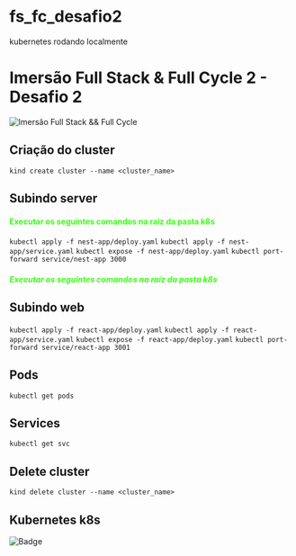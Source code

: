 # fs_fc_desafio2
kubernetes rodando localmente
# Imersão Full Stack & Full Cycle 2 - Desafio 2

![Imersão Full Stack && Full Cycle](https://events-fullcycle.s3.amazonaws.com/events-fullcycle/static/site/img/grupo_4417.png)

## Criação do cluster
`kind create cluster --name <cluster_name>`

## Subindo server

<h4 style="font-bold:italic;color:#39FF14">Executar os seguintes comandos na raiz da pasta k8s</h4>

`kubectl apply -f nest-app/deploy.yaml`
`kubectl apply -f nest-app/service.yaml`
`kubectl expose -f nest-app/deploy.yaml`
`kubectl port-forward service/nest-app 3000`

<h4 style="font-style:italic;color:#39FF14">Executar os seguintes comandos na raiz da pasta k8s</h4>

## Subindo web

`kubectl apply -f react-app/deploy.yaml`
`kubectl apply -f react-app/service.yaml`
`kubectl expose -f react-app/deploy.yaml`
`kubectl port-forward service/react-app 3001`

## Pods

`kubectl get pods`

## Services

`kubectl get svc`

## Delete cluster

`kind delete cluster --name <cluster_name>`

## Kubernetes k8s

![Badge](https://img.shields.io/static/v1?label=Go&message=reference&color=blue&style=for-the-badge&logo=ghost)
